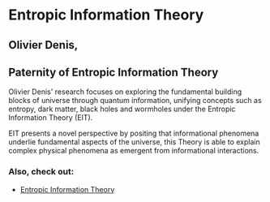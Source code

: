 # Entropic Information Theory

## Olivier Denis, 
## Paternity of Entropic Information Theory

Olivier Denis' research focuses on exploring the fundamental building blocks of universe through quantum information, unifying concepts such as entropy, dark matter, black holes and wormholes under the Entropic Information Theory (EIT). 

EIT presents a novel perspective by positing that informational phenomena underlie fundamental aspects of the universe,  this Theory is able to explain complex physical phenomena as emergent from informational interactions.

### Also, check out:

- [Entropic Information Theory](https://olivierdenis.github.io/Entropic-Information-Theory)
